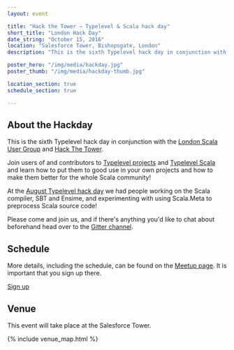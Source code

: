 ```yaml
---
layout: event

title: "Hack the Tower – Typelevel & Scala hack day"
short_title: "London Hack Day"
date_string: "October 15, 2016"
location: "Salesforce Tower, Bishopsgate, London"
description: "This is the sixth Typelevel hack day in conjunction with the London Scala User Group and Hack The Tower."

poster_hero: "/img/media/hackday.jpg"
poster_thumb: "/img/media/hackday-thumb.jpg"

location_section: true
schedule_section: true

---
```


## About the Hackday

This is the sixth Typelevel hack day in conjunction with the [London Scala User Group](http://www.meetup.com/london-scala/) and [Hack The Tower](http://hackthetower.co.uk/).

Join users of and contributors to [Typelevel projects](/projects) and [Typelevel Scala](https://github.com/typelevel/scala) and learn how to put them to good use in your own projects and how to make them better for the whole Scala community!

At the [August Typelevel hack day](http://www.meetup.com/london-scala/events/232890867/) we had people working on the Scala compiler, SBT and Ensime, and experimenting with using Scala.Meta to preprocess Scala source code!

Please come and join us, and if there's anything you'd like to chat about beforehand head over to the [Gitter channel](https://gitter.im/typelevel/hack-the-tower).

## Schedule

More details, including the schedule, can be found on the [Meetup page](https://www.meetup.com/london-scala/events/234417089/).
It is important that you sign up there.

<a class="btn large" href="https://www.meetup.com/london-scala/events/234417089/">Sign up</a>

## Venue

This event will take place at the Salesforce Tower.

{% include venue_map.html %}
